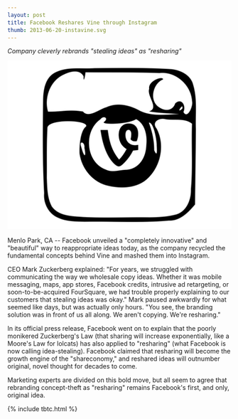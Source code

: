 ```yaml
---
layout: post
title: Facebook Reshares Vine through Instagram
thumb: 2013-06-20-instavine.svg
---
```


*Company cleverly rebrands "stealing ideas" as "resharing"*

![InstaReVine](/assets/2013-06-20-instavine.svg)

Menlo Park, CA -- Facebook unveiled a "completely innovative" and "beautiful" way to reappropriate ideas today, as the company recycled the fundamental concepts behind Vine and mashed them into Instagram.

CEO Mark Zuckerberg explained: "For years, we struggled with communicating the way we wholesale copy ideas. Whether it was mobile messaging, maps, app stores, Facebook credits, intrusive ad retargeting, or soon-to-be-acquired FourSquare, we had trouble properly explaining to our customers that stealing ideas was okay." Mark paused awkwardly for what seemed like days, but was actually only hours. "You see, the branding solution was in front of us all along. We aren't copying. We're resharing."

In its official press release, Facebook went on to explain that the poorly monikered Zuckerberg's Law (that sharing will increase exponentially, like a Moore's Law for lolcats) has also applied to "resharing" (what Facebook is now calling idea-stealing). Facebook claimed that resharing will become the growth engine of the "shareconomy," and reshared ideas will outnumber original, novel thought for decades to come.

Marketing experts are divided on this bold move, but all seem to agree that rebranding concept-theft as "resharing" remains Facebook's first, and only, original idea.

{% include tbtc.html %}
